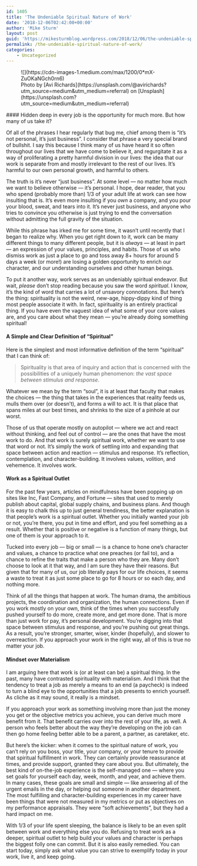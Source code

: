 ```yaml
---
id: 1405
title: 'The Undeniable Spiritual Nature of Work'
date: '2018-12-06T02:42:00+00:00'
author: 'Mike Sturm'
layout: post
guid: 'https://mikesturmblog.wordpress.com/2018/12/06/the-undeniable-spiritual-nature-of-work/'
permalink: /the-undeniable-spiritual-nature-of-work/
categories:
    - Uncategorized
---
```


<figure class="wp-caption">![](https://cdn-images-1.medium.com/max/1200/0*mX-ZuOKaNGch0rn6)<figcaption class="wp-caption-text">Photo by [Avi Richards](https://unsplash.com/@avirichards?utm_source=medium&utm_medium=referral) on [Unsplash](https://unsplash.com?utm_source=medium&utm_medium=referral)</figcaption></figure>#### Hidden deep in every job is the opportunity for much more. But how many of us take it?

Of all of the phrases I hear regularly that bug me, chief among them is “it’s not personal, it’s just business”. I consider that phrase a very special brand of bullshit. I say this because I think many of us have heard it so often throughout our lives that we have come to believe it, and regurgitate it as a way of proliferating a pretty harmful division in our lives: the idea that our work is separate from and mostly irrelevant to the rest of our lives. It’s harmful to our own personal growth, and harmful to others.

The truth is it’s never “just business”. At some level — no matter how much we want to believe otherwise — it’s personal. I hope, dear reader, that you who spend (probably more than) 1/3 of your adult life at work can see how insulting that is. It’s even more insulting if you *own* a company, and you pour your blood, sweat, and tears into it. It’s never just business, and anyone who tries to convince you otherwise is just trying to end the conversation without admitting the full gravity of the situation.

While this phrase has irked me for some time, it wasn’t until recently that I began to realize why. When you get right down to it, work can be many different things to many different people, but it is *always —* at least in part — an expression of your values, principles, and habits. Those of us who dismiss work as just a place to go and toss away 8+ hours for around 5 days a week (or more!) are losing a golden opportunity to enrich our character, and our understanding ourselves and other human beings.

To put it another way, work serves as an undeniably spiritual endeavor. But wait, *please* don’t stop reading because you saw the word *spiritual*. I know, it’s the kind of word that carries a lot of unsavory connotations. But here’s the thing: spirituality is not the weird, new-age, hippy-dippy kind of thing most people associate it with. In fact, spirituality is an entirely practical thing. If you have even the vaguest idea of what some of your core values are, and you care about what they mean — you’re already doing something spiritual!

#### A Simple and Clear Definition of “Spiritual”

Here is the simplest and most informative definition of the term “spiritual” that I can think of:

> Spirituality is that area of inquiry and action that is concerned with the possibilities of a uniquely human phenomenon: *the vast space between stimulus and response*.

Whatever we mean by the term “soul”, it is at least that faculty that makes the choices — the thing that takes in the experiences that reality feeds us, mulls them over (or doesn’t), and forms a will to act. It is that place that spans miles at our best times, and shrinks to the size of a pinhole at our worst.

Those of us that operate mostly on autopilot — where we act and react without thinking, and feel out of control — are the ones that have the most work to do. And that work is surely spiritual work, whether we want to use that word or not. It’s simply the work of settling into and expanding that space between action and reaction — stimulus and response. It’s reflection, contemplation, and character-building. It involves values, volition, and vehemence. It involves work.

#### Work as a Spiritual Outlet

For the past few years, articles on mindfulness have been popping up on sites like Inc, Fast Company, and Fortune — sites that used to merely publish about capital, global supply chains, and business plans. And though it is easy to chalk this up to just general trendiness, the better explanation is that people’s work is a spiritual outlet. Whether you initially wanted your job or not, you’re there, you put in time and effort, and you feel something as a result. Whether that is positive or negative is a function of many things, but one of them is your approach to it.

Tucked into every job — big or small — is a chance to hone one’s character and values, a chance to practice what one preaches (or fail to), and a chance to refine the traits that make a person who they are. Many don’t choose to look at it that way, and I am sure they have their reasons. But given that for many of us, our job literally pays for our life choices, it seems a waste to treat it as just some place to go for 8 hours or so each day, and nothing more.

Think of all the things that happen at work. The human drama, the ambitious projects, the coordination and organization, the human connections. Even if you work mostly on your own, think of the times when you successfully pushed yourself to do more, create more, and get more done. That is more than just work for pay, it’s personal development. You’re digging into that space between stimulus and response, and you’re pushing out great things. As a result, you’re stronger, smarter, wiser, kinder (hopefully), and slower to overreaction. If you approach your work in the right way, all of this is true no matter your job.

#### Mindset over Materialism

I am arguing here that work is (or at least can be) a spiritual thing. In the past, many have contrasted spirituality with materialism. And I think that the tendency to treat a job as merely a means to an end (a paycheck) is indeed to turn a blind eye to the opportunities that a job presents to enrich yourself. As cliche as it may sound, it really is a mindset.

If you approach your work as something involving more than just the money you get or the objective metrics you achieve, you can derive much more benefit from it. That benefit carries over into the rest of your life, as well. A person who feels better about the way they’re developing on the job can then go home feeling better able to be a parent, a partner, as caretaker, etc.

But here’s the kicker: when it comes to the spiritual nature of work, you can’t rely on you boss, your title, your company, or your tenure to provide that spiritual fulfillment in work. They can certainly provide reassurance at times, and provide support, granted they care about you. But ultimately, the best kind of on-the-job experience is the self-managed one — where you set goals for yourself each day, week, month, and year, and achieve them. In many cases, these goals are small and simple — like answering all of the urgent emails in the day, or helping out someone in another department. The most fulfilling and character-building experiences in my career have been things that were not measured in my metrics or put as objectives on my performance appraisals. They were “soft achievements”, but they had a hard impact on me.

With 1/3 of your life spent sleeping, the balance is likely to be an even split between work and everything else you do. Refusing to treat work as a deeper, spiritual outlet to help build your values and character is perhaps the biggest folly one can commit. But it is also easily remedied. You can start today, simply ask what value you can strive to exemplify today in your work, live it, and keep going.